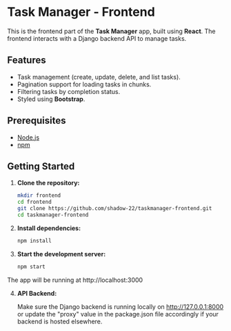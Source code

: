 # Task Manager - Frontend

This is the frontend part of the **Task Manager** app, built using **React**. The frontend interacts with a Django backend API to manage tasks.

## Features

- Task management (create, update, delete, and list tasks).
- Pagination support for loading tasks in chunks.
- Filtering tasks by completion status.
- Styled using **Bootstrap**.

## Prerequisites

- [Node.js](https://nodejs.org/)
- [npm](https://www.npmjs.com/)

## Getting Started

1. **Clone the repository:**

    ```bash
    mkdir frontend
    cd frontend
    git clone https://github.com/shadow-22/taskmanager-frontend.git
    cd taskmanager-frontend

2. **Install dependencies:**
    
    ```bash
    npm install

3. **Start the development server:**
    
    ```bash
    npm start


The app will be running at http://localhost:3000

4. **API Backend:**

    Make sure the Django backend is running locally on http://127.0.0.1:8000 or update the "proxy" value in the package.json file accordingly if your backend is hosted elsewhere.

